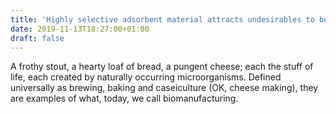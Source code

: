 ```yaml
---
title: 'Highly selective adsorbent material attracts undesirables to benefit biomanufacturing'
date: 2019-11-13T18:27:00+01:00
draft: false
---
```


A frothy stout, a hearty loaf of bread, a pungent cheese; each the stuff of life, each created by naturally occurring microorganisms. Defined universally as brewing, baking and caseiculture (OK, cheese making), they are examples of what, today, we call biomanufacturing.